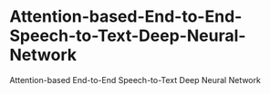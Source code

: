 # Attention-based-End-to-End-Speech-to-Text-Deep-Neural-Network
Attention-based End-to-End Speech-to-Text Deep Neural Network
